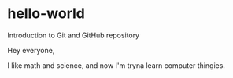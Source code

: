 # hello-world
Introduction to Git and GitHub repository

Hey everyone,

I like math and science, and now I'm tryna learn computer thingies.

